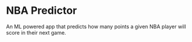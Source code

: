# NBA Predictor
An ML powered app that predicts how many points a given NBA player will score in their next game.

